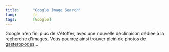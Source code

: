 ```yaml
--- 
title:      "Google Image Search" 
lang:       fr 
tags:       [Google]
---
```


Google n'en fini plus de s'étoffer, avec une nouvelle déclinaison dédiée à la recherche d'images. Vous pourrez ainsi trouver plein de photos de [gasteropodes](http://images.google.com/images?q=gasteropode)…
